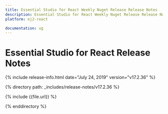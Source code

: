 ```yaml
---
title: Essential Studio for React Weekly Nuget Release Release Notes  
description: Essential Studio for React Weekly Nuget Release Release Notes  
platform: ej2-react

documentation: ug
---
```


# Essential Studio for  React  Release Notes  

{% include release-info.html date="July 24, 2019"   version="v17.2.36"  %} 

{% directory path: _includes/release-notes/v17.2.36 %}

{% include {{file.url}} %}

{% enddirectory %}
